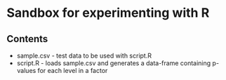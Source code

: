 # Sandbox for experimenting with R

## Contents
* sample.csv - test data to be used with script.R
* script.R - loads sample.csv and generates a data-frame containing p-values for each level in a factor
